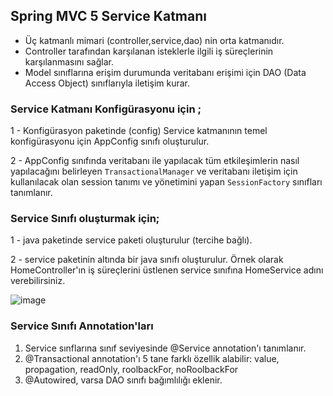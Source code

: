 ## Spring MVC 5 Service Katmanı
* Üç katmanlı mimari (controller,service,dao) nin orta katmanıdır.
* Controller tarafından karşılanan isteklerle ilgili iş süreçlerinin karşılanmasını sağlar.
* Model sınıflarına erişim durumunda veritabanı erişimi için DAO (Data Access Object) sınıflarıyla iletişim kurar.

### Service Katmanı Konfigürasyonu için ;
1 - Konfigürasyon paketinde (config) Service katmanının temel konfigürasyonu için AppConfig sınıfı oluşturulur.

2 - AppConfig sınıfında veritabanı ile yapılacak tüm etkileşimlerin nasıl yapılacağını belirleyen `TransactionalManager`  ve 
veritabanı iletişim için kullanılacak olan session tanımı ve yönetimini yapan `SessionFactory` sınıfları tanımlanır.

### Service Sınıfı oluşturmak için;
1 - java paketinde service paketi oluşturulur (tercihe bağlı).

2 - service paketinin altında bir java sınıfı oluşturulur. Örnek olarak HomeController'ın iş süreçlerini üstlenen service sınıfına HomeService adını verebilirsiniz.

![image](https://user-images.githubusercontent.com/78444522/174460532-9e348067-f3ac-46ec-8bf4-5c3aff343d37.png)


### Service Sınıfı Annotation'ları
1. Service sınflarına sınıf seviyesinde @Service annotation'ı tanımlanır.
2. @Transactional annotation'ı 5 tane farklı özellik alabilir: value, propagation, readOnly, roolbackFor, noRoolbackFor
3. @Autowired, varsa DAO sınıfı bağımlılığı eklenir.
